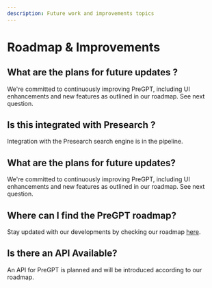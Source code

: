 ```yaml
---
description: Future work and improvements topics
---
```


# Roadmap & Improvements

## What are the plans for future updates ?

We're committed to continuously improving PreGPT, including UI enhancements and new features as outlined in our roadmap. See next question.

## Is this integrated with Presearch ?

Integration with the Presearch search engine is in the pipeline.

## What are the plans for future updates?

We're committed to continuously improving PreGPT, including UI enhancements and new features as outlined in our roadmap.  See next question.

## Where can I find the PreGPT roadmap?

Stay updated with our developments by checking our roadmap [here](https://app-rm.roadmunk.com/publish/5a4a54ceb3cd5f36d688a93757a91d48b7aaeee9).

## Is there an API Available?

An API for PreGPT is planned and will be introduced according to our roadmap.
